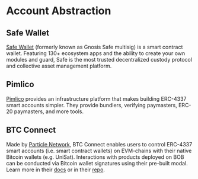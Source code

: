 # Account Abstraction

## Safe Wallet

[Safe Wallet](https://safe.gobob.xyz/welcome) (formerly known as Gnosis Safe multisig) is a smart contract wallet. Featuring 130+ ecosystem apps and the ability to create your own modules and guard, Safe is the most trusted decentralized custody protocol and collective asset management platform.

## Pimlico

[Pimlico](https://pimlico.io/) provides an infrastructure platform that makes building ERC-4337 smart accounts simpler. They provide bundlers, verifying paymasters, ERC-20 paymasters, and more tools.

## BTC Connect

Made by [Particle Network](https://particle.network/), BTC Connect enables users to control ERC-4337 smart accounts (i.e. smart contract wallets) on EVM-chains with their native Bitcoin wallets (e.g. UniSat). Interactions with products deployed on BOB can be conducted via Bitcoin wallet signatures using their pre-built modal. Learn more in their [docs](https://docs.particle.network/developers/btc-connect) or in their [repo](<[docs](https://docs.particle.network/developers/btc-connect)>).
